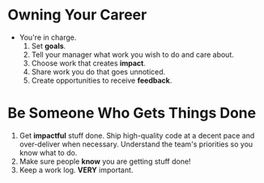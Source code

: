 # Owning Your Career
- You're in charge. 
	1. Set **goals**. 
	2. Tell your manager what work you wish to do and care about. 
	3. Choose work that creates **impact**. 
	4. Share work you do that goes unnoticed. 
	5. Create opportunities to receive **feedback**.

# Be Someone Who Gets Things Done
1. Get **impactful** stuff done. Ship high-quality code at a decent pace and over-deliver when necessary. Understand the team's priorities so you know what to do.
2. Make sure people **know** you are getting stuff done!
3. Keep a work log. **VERY** important.